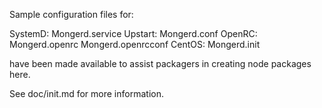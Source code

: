 Sample configuration files for:

SystemD: Mongerd.service
Upstart: Mongerd.conf
OpenRC:  Mongerd.openrc
         Mongerd.openrcconf
CentOS:  Mongerd.init

have been made available to assist packagers in creating node packages here.

See doc/init.md for more information.
